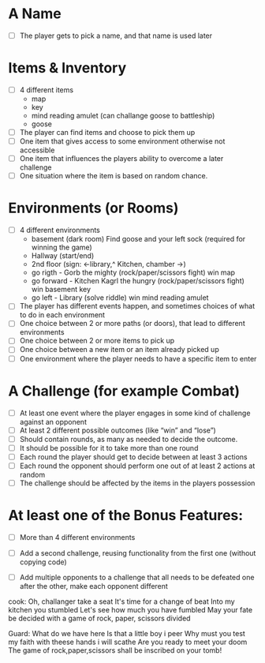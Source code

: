 # A Name
- [ ] The player gets to pick a name, and that name is used later

# Items & Inventory
- [ ] 4 different items
    - map 
    - key
    - mind reading amulet (can challange goose to battleship)
    - goose
- [ ] The player can find items and choose to pick them up
- [ ] One item that gives access to some environment otherwise not accessible
- [ ] One item that influences the players ability to overcome a later challenge
- [ ] One situation where the item is based on random chance.

# Environments (or Rooms)
- [ ] 4 different environments
    - basement (dark room) Find goose and your left sock (required for winning the game)
    - Hallway (start/end)
    - 2nd floor  (sign: <-library,^ Kitchen, chamber ->)
    - go rigth - Gorb the mighty (rock/paper/scissors fight) win map
    - go forward - Kitchen Kagrl the hungry (rock/paper/scissors fight) win basement key
    - go left - Library (solve riddle) win mind reading amulet
- [ ] The player has different events happen, and sometimes choices of what to do in each environment
- [ ] One choice between 2 or more paths (or doors), that lead to different environments
- [ ] One choice between 2 or more items to pick up
- [ ] One choice between a new item or an item already picked up
- [ ] One environment where the player needs to have a specific item to enter

# A Challenge (for example Combat)
- [ ] At least one event where the player engages in some kind of challenge against an opponent
- [ ] At least 2 different possible outcomes (like “win” and “lose”)
- [ ] Should contain rounds, as many as needed to decide the outcome.
- [ ] It should be possible for it to take more than one round
- [ ] Each round the player should get to decide between at least 3 actions
- [ ] Each round the opponent should perform one out of at least 2 actions at random
- [ ] The challenge should be affected by the items in the players possession

# At least one of the Bonus Features:
- [ ] More than 4 different environments
- [ ] Add a second challenge, reusing functionality from the first one (without copying code)
- [ ] Add multiple opponents to a challenge that all needs to be defeated one after the other, make each opponent different


cook: 
Oh, challanger take a seat
It's time for a change of beat
Into my kitchen you stumbled
Let's see how much you have fumbled
May your fate be decided 
with a game of rock, paper, scissors divided

Guard: 
What do we have here
Is that a little boy i peer
Why must you test my faith
with theese hands i will scathe
Are you ready to meet your doom
The game of rock,paper,scissors shall be inscribed on your tomb!
